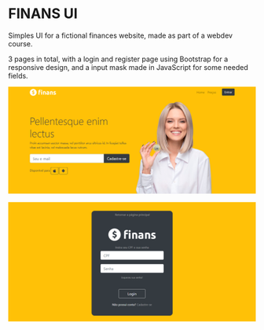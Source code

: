 
# FINANS UI

Simples UI for a fictional finances website, made as part of a webdev course.

3 pages in total, with a login and register page using Bootstrap for a responsive design, and a input mask made in JavaScript for some needed fields. 

![Landing Page](images/landingpagetop.PNG)

![Login and register page](images/registerlogin.PNG)
